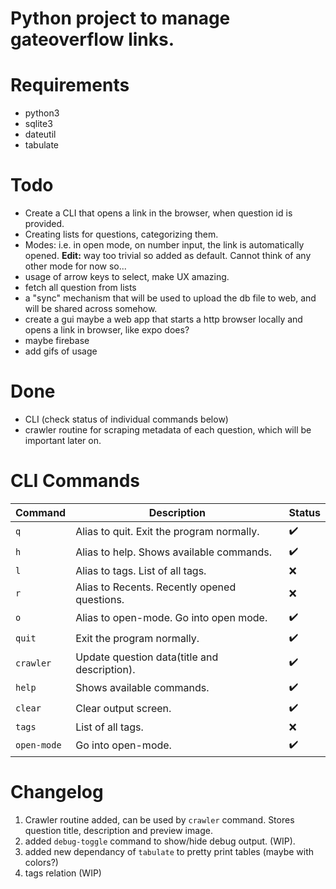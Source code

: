 # Python project to manage gateoverflow links.

# Requirements

- python3
- sqlite3
- dateutil
- tabulate

# Todo

- Create a CLI that opens a link in the browser, when question id is provided.
- Creating lists for questions, categorizing them.
- Modes: i.e. in open mode, on number input, the link is automatically opened. **Edit:** way too trivial so added as default. Cannot think of any other mode for now so...
- usage of arrow keys to select, make UX amazing.
- fetch all question from lists
- a "sync" mechanism that will be used to upload the db file to web, and will be shared across somehow.
- create a gui maybe a web app that starts a http browser locally and opens a link in browser, like expo does?
- maybe firebase
- add gifs of usage

# Done

- CLI (check status of individual commands below)
- crawler routine for scraping metadata of each question, which will be important later on.

# CLI Commands

| Command     | Description                                  | Status             |
| ----------- | -------------------------------------------- | ------------------ |
| `q`         | Alias to quit. Exit the program normally.    | :heavy_check_mark: |
| `h`         | Alias to help. Shows available commands.     | :heavy_check_mark: |
| `l`         | Alias to tags. List of all tags.             | :x:                |
| `r`         | Alias to Recents. Recently opened questions. | :x:                |
| `o`         | Alias to open-mode. Go into open mode.       | :heavy_check_mark: |
| `quit`      | Exit the program normally.                   | :heavy_check_mark: |
| `crawler`   | Update question data(title and description). | :heavy_check_mark: |
| `help`      | Shows available commands.                    | :heavy_check_mark: |
| `clear`     | Clear output screen.                         | :heavy_check_mark: |
| `tags`      | List of all tags.                            | :x:                |
| `open-mode` | Go into open-mode.                           | :heavy_check_mark: |

# Changelog

1. Crawler routine added, can be used by `crawler` command. Stores question title, description and preview image.
2. added `debug-toggle` command to show/hide debug output. (WIP).
3. added new dependancy of `tabulate` to pretty print tables (maybe with colors?)
4. tags relation (WIP)
